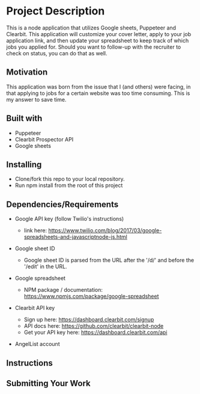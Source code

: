 # Project Description

This is a node application that utilizes Google sheets, Puppeteer and Clearbit. This application will
customize your cover letter, apply to your job application link, and then update your spreadsheet to
keep track of which jobs you applied for. Should you want to follow-up with the recruiter to check on status,
you can do that as well.

## Motivation

This application was born from the issue that I (and others) were facing, in that applying to jobs for a
certain website was too time consuming. This is my answer to save time.

## Built with

- Puppeteer
- Clearbit Prospector API
- Google sheets

## Installing

- Clone/fork this repo to your local repository.
- Run npm install from the root of this project

## Dependencies/Requirements

- Google API key (follow Twilio's instructions)

  - link here: https://www.twilio.com/blog/2017/03/google-spreadsheets-and-javascriptnode-js.html

- Google sheet ID

  - Google sheet ID is parsed from the URL after the '/d/' and before the '/edit' in the URL.

- Google spreadsheet

  - NPM package / documentation: https://www.npmjs.com/package/google-spreadsheet

- Clearbit API key

  - Sign up here: https://dashboard.clearbit.com/signup
  - API docs here: https://github.com/clearbit/clearbit-node
  - Get your API key here: https://dashboard.clearbit.com/api

- AngelList account

## Instructions

## Submitting Your Work
